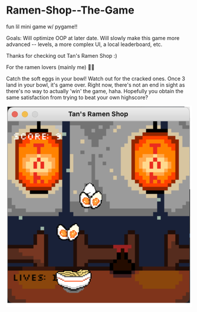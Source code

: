 # Ramen-Shop--The-Game
 fun lil mini game w/ pygame!!
 
 Goals: Will optimize OOP at later date. Will slowly make this game more advanced -- levels, a more complex UI, a local leaderboard, etc. 
 
Thanks for checking out Tan's Ramen Shop :) 
 
 For the ramen lovers (mainly me) 🍜🥢 
 
Catch the soft eggs in your bowl! Watch out for the cracked ones. Once 3 land in your bowl, it's game over. Right now, there's not an end in sight as there's no way to actually 'win' the game, haha. Hopefully you obtain the same satisfaction from trying to beat your own highscore? 

![Screenshot](gameplayimg.png)

